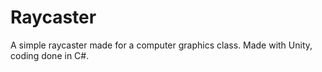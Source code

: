# Raycaster
A simple raycaster made for a computer graphics class. Made with Unity, coding done in C#.
